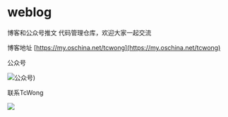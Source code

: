 # weblog
博客和公众号推文 代码管理仓库，欢迎大家一起交流

博客地址 [https://my.oschina.net/tcwong](https://my.oschina.net/tcwong)

公众号 

![公众号](https://oscimg.oschina.net/oscnet/3486100aede7d2a0a4f8386895edbd21aab.jpg "公众号"))

联系TcWong

![](https://oscimg.oschina.net/oscnet/96f4b52b5cb73e28aea7856806216a2424b.jpg)

